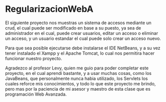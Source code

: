 # RegularizacionWebA
El siguiente proyecto nos muestras un sistema de accesos mediante un crud, el cual puede ser modificado en base a su puesto, ya sea de administrador en el cual, puede crear usuarios, editar un acceso o eliminar un acceso, y un usuario estandar el cual puede solo crear un acceso nuevo.

Para que sea posible ejecutarse debe instalarse el IDE NetBeans, y a su vez tener instalado el Xampp y el Apache Tomcat, lo cual nos permitira hacer funcionar nuestro proyecto.

Agradezco al profesor Levy, quien me guio para poder completar este proyecto, en el cual aprendi bastante, y a usar muchas cosas, como los JavaBeans, que personalmente nunca habia utilizado, los Servlets los cuales reforce mis conocimientos, y todo lo que este proyecto me brindo, pero mas por la paciencia de mi asesor y maestro de esta clase que es programación Web Avanzada. 

